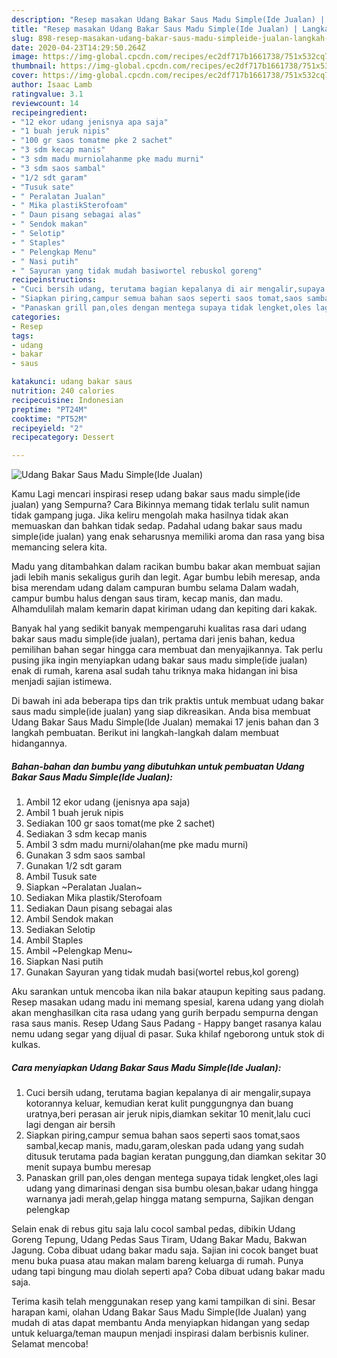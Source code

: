 ```yaml
---
description: "Resep masakan Udang Bakar Saus Madu Simple(Ide Jualan) | Langkah Membuat Udang Bakar Saus Madu Simple(Ide Jualan) Yang Paling Enak"
title: "Resep masakan Udang Bakar Saus Madu Simple(Ide Jualan) | Langkah Membuat Udang Bakar Saus Madu Simple(Ide Jualan) Yang Paling Enak"
slug: 898-resep-masakan-udang-bakar-saus-madu-simpleide-jualan-langkah-membuat-udang-bakar-saus-madu-simpleide-jualan-yang-paling-enak
date: 2020-04-23T14:29:50.264Z
image: https://img-global.cpcdn.com/recipes/ec2df717b1661738/751x532cq70/udang-bakar-saus-madu-simpleide-jualan-foto-resep-utama.jpg
thumbnail: https://img-global.cpcdn.com/recipes/ec2df717b1661738/751x532cq70/udang-bakar-saus-madu-simpleide-jualan-foto-resep-utama.jpg
cover: https://img-global.cpcdn.com/recipes/ec2df717b1661738/751x532cq70/udang-bakar-saus-madu-simpleide-jualan-foto-resep-utama.jpg
author: Isaac Lamb
ratingvalue: 3.1
reviewcount: 14
recipeingredient:
- "12 ekor udang jenisnya apa saja"
- "1 buah jeruk nipis"
- "100 gr saos tomatme pke 2 sachet"
- "3 sdm kecap manis"
- "3 sdm madu murniolahanme pke madu murni"
- "3 sdm saos sambal"
- "1/2 sdt garam"
- "Tusuk sate"
- " Peralatan Jualan"
- " Mika plastikSterofoam"
- " Daun pisang sebagai alas"
- " Sendok makan"
- " Selotip"
- " Staples"
- " Pelengkap Menu"
- " Nasi putih"
- " Sayuran yang tidak mudah basiwortel rebuskol goreng"
recipeinstructions:
- "Cuci bersih udang, terutama bagian kepalanya di air mengalir,supaya kotorannya keluar, kemudian kerat kulit punggungnya dan buang uratnya,beri perasan air jeruk nipis,diamkan sekitar 10 menit,lalu cuci lagi dengan air bersih"
- "Siapkan piring,campur semua bahan saos seperti saos tomat,saos sambal,kecap manis, madu,garam,oleskan pada udang yang sudah ditusuk terutama pada bagian keratan punggung,dan diamkan sekitar 30 menit supaya bumbu meresap"
- "Panaskan grill pan,oles dengan mentega supaya tidak lengket,oles lagi udang yang dimarinasi dengan sisa bumbu olesan,bakar udang hingga warnanya jadi merah,gelap hingga matang sempurna, Sajikan dengan pelengkap"
categories:
- Resep
tags:
- udang
- bakar
- saus

katakunci: udang bakar saus 
nutrition: 240 calories
recipecuisine: Indonesian
preptime: "PT24M"
cooktime: "PT52M"
recipeyield: "2"
recipecategory: Dessert

---
```



![Udang Bakar Saus Madu Simple(Ide Jualan)](https://img-global.cpcdn.com/recipes/ec2df717b1661738/751x532cq70/udang-bakar-saus-madu-simpleide-jualan-foto-resep-utama.jpg)

Kamu Lagi mencari inspirasi resep udang bakar saus madu simple(ide jualan) yang Sempurna? Cara Bikinnya memang tidak terlalu sulit namun tidak gampang juga. Jika keliru mengolah maka hasilnya tidak akan memuaskan dan bahkan tidak sedap. Padahal udang bakar saus madu simple(ide jualan) yang enak seharusnya memiliki aroma dan rasa yang bisa memancing selera kita.

Madu yang ditambahkan dalam racikan bumbu bakar akan membuat sajian jadi lebih manis sekaligus gurih dan legit. Agar bumbu lebih meresap, anda bisa merendam udang dalam campuran bumbu selama Dalam wadah, campur bumbu halus dengan saus tiram, kecap manis, dan madu. Alhamdulilah malam kemarin dapat kiriman udang dan kepiting dari kakak.

Banyak hal yang sedikit banyak mempengaruhi kualitas rasa dari udang bakar saus madu simple(ide jualan), pertama dari jenis bahan, kedua pemilihan bahan segar hingga cara membuat dan menyajikannya. Tak perlu pusing jika ingin menyiapkan udang bakar saus madu simple(ide jualan) enak di rumah, karena asal sudah tahu triknya maka hidangan ini bisa menjadi sajian istimewa.


Di bawah ini ada beberapa tips dan trik praktis untuk membuat udang bakar saus madu simple(ide jualan) yang siap dikreasikan. Anda bisa membuat Udang Bakar Saus Madu Simple(Ide Jualan) memakai 17 jenis bahan dan 3 langkah pembuatan. Berikut ini langkah-langkah dalam membuat hidangannya.

<!--inarticleads1-->

##### Bahan-bahan dan bumbu yang dibutuhkan untuk pembuatan Udang Bakar Saus Madu Simple(Ide Jualan):

1. Ambil 12 ekor udang (jenisnya apa saja)
1. Ambil 1 buah jeruk nipis
1. Sediakan 100 gr saos tomat(me pke 2 sachet)
1. Sediakan 3 sdm kecap manis
1. Ambil 3 sdm madu murni/olahan(me pke madu murni)
1. Gunakan 3 sdm saos sambal
1. Gunakan 1/2 sdt garam
1. Ambil Tusuk sate
1. Siapkan  ~Peralatan Jualan~
1. Sediakan  Mika plastik/Sterofoam
1. Sediakan  Daun pisang sebagai alas
1. Ambil  Sendok makan
1. Sediakan  Selotip
1. Ambil  Staples
1. Ambil  ~Pelengkap Menu~
1. Siapkan  Nasi putih
1. Gunakan  Sayuran yang tidak mudah basi(wortel rebus,kol goreng)


Aku sarankan untuk mencoba ikan nila bakar ataupun kepiting saus padang. Resep masakan udang madu ini memang spesial, karena udang yang diolah akan menghasilkan cita rasa udang yang gurih berpadu sempurna dengan rasa saus manis. Resep Udang Saus Padang - Happy banget rasanya kalau nemu udang segar yang dijual di pasar. Suka khilaf ngeborong untuk stok di kulkas. 

<!--inarticleads2-->

##### Cara menyiapkan Udang Bakar Saus Madu Simple(Ide Jualan):

1. Cuci bersih udang, terutama bagian kepalanya di air mengalir,supaya kotorannya keluar, kemudian kerat kulit punggungnya dan buang uratnya,beri perasan air jeruk nipis,diamkan sekitar 10 menit,lalu cuci lagi dengan air bersih
1. Siapkan piring,campur semua bahan saos seperti saos tomat,saos sambal,kecap manis, madu,garam,oleskan pada udang yang sudah ditusuk terutama pada bagian keratan punggung,dan diamkan sekitar 30 menit supaya bumbu meresap
1. Panaskan grill pan,oles dengan mentega supaya tidak lengket,oles lagi udang yang dimarinasi dengan sisa bumbu olesan,bakar udang hingga warnanya jadi merah,gelap hingga matang sempurna, Sajikan dengan pelengkap


Selain enak di rebus gitu saja lalu cocol sambal pedas, dibikin Udang Goreng Tepung, Udang Pedas Saus Tiram, Udang Bakar Madu, Bakwan Jagung. Coba dibuat udang bakar madu saja. Sajian ini cocok banget buat menu buka puasa atau makan malam bareng keluarga di rumah. Punya udang tapi bingung mau diolah seperti apa? Coba dibuat udang bakar madu saja. 

Terima kasih telah menggunakan resep yang kami tampilkan di sini. Besar harapan kami, olahan Udang Bakar Saus Madu Simple(Ide Jualan) yang mudah di atas dapat membantu Anda menyiapkan hidangan yang sedap untuk keluarga/teman maupun menjadi inspirasi dalam berbisnis kuliner. Selamat mencoba!
